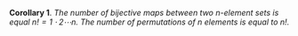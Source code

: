**Corollary 1**. *The number of bijective maps between two $n$-element
sets is equal $n! = 1 \cdot 2 \cdots n$. The number of permutations of
$n$ elements is equal to $n!$.*
